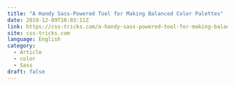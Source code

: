 ```yaml
---
title: "A Handy Sass-Powered Tool for Making Balanced Color Palettes"
date: 2019-12-09T16:03:11Z
link: https://css-tricks.com/a-handy-sass-powered-tool-for-making-balanced-color-palettes/?utm_medium=RSS&utm_source=news.12bit.vn
site: css-tricks.com
language: English
category:
  - Article
  - color
  - Sass
draft: false
---
```

